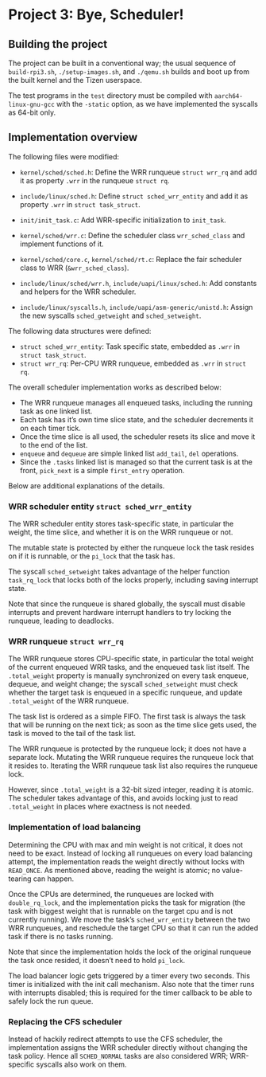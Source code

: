 # Project 3: Bye, Scheduler!

## Building the project

The project can be built in a conventional way; the usual sequence of
`build-rpi3.sh`, `./setup-images.sh`, and `./qemu.sh` builds and boot
up from the built kernel and the Tizen userspace.

The test programs in the `test` directory must be compiled with
`aarch64-linux-gnu-gcc` with the `-static` option, as we have
implemented the syscalls as 64-bit only.

## Implementation overview

The following files were modified:

- `kernel/sched/sched.h`: Define the WRR runqueue `struct wrr_rq` and
  add it as property `.wrr` in the runqueue `struct rq`.
- `include/linux/sched.h`: Define `struct sched_wrr_entity` and add it
  as property `.wrr` in `struct task_struct`.
- `init/init_task.c`: Add WRR-specific initialization to `init_task`.

- `kernel/sched/wrr.c`: Define the scheduler class `wrr_sched_class`
  and implement functions of it.
- `kernel/sched/core.c`, `kernel/sched/rt.c`: Replace the fair
  scheduler class to WRR (`&wrr_sched_class`).

- `include/linux/sched/wrr.h`, `include/uapi/linux/sched.h`: Add
  constants and helpers for the WRR scheduler.
- `include/linux/syscalls.h`, `include/uapi/asm-generic/unistd.h`:
  Assign the new syscalls `sched_getweight` and `sched_setweight`.

The following data structures were defined:

- `struct sched_wrr_entity`: Task specific state, embedded as `.wrr`
  in `struct task_struct`.
- `struct wrr_rq`: Per-CPU WRR runqueue, embedded as `.wrr` in `struct rq`.

The overall scheduler implementation works as described below:

- The WRR runqueue manages all enqueued tasks, including the running
  task as one linked list.
- Each task has it’s own time slice state, and the scheduler
  decrements it on each timer tick.
- Once the time slice is all used, the scheduler resets its slice and
  move it to the end of the list.
- `enqueue` and `dequeue` are simple linked list `add_tail`, `del`
  operations.
- Since the `.tasks` linked list is managed so that the current task is
  at the front, `pick_next` is a simple `first_entry` operation.

Below are additional explanations of the details.

### WRR scheduler entity `struct sched_wrr_entity`

The WRR scheduler entity stores task-specific state, in particular the
weight, the time slice, and whether it is on the WRR runqueue or not.

The mutable state is protected by either the runqueue lock the task
resides on if it is runnable, or the `pi_lock` that the task has.

The syscall `sched_setweight` takes advantage of the helper function
`task_rq_lock` that locks both of the locks properly, including saving
interrupt state.

Note that since the runqueue is shared globally, the syscall must
disable interrupts and prevent hardware interrupt handlers to try
locking the runqueue, leading to deadlocks.

### WRR runqueue `struct wrr_rq`

The WRR runqueue stores CPU-specific state, in particular the total
weight of the current enqueued WRR tasks, and the enqueued task list
itself. The `.total_weight` property is manually synchronized on every
task enqueue, dequeue, and weight change; the syscall
`sched_setweight` must check whether the target task is enqueued in a
specific runqueue, and update `.total_weight` of the WRR runqueue.

The task list is ordered as a simple FIFO. The first task is always
the task that will be running on the next tick; as soon as the time
slice gets used, the task is moved to the tail of the task list.

The WRR runqueue is protected by the runqueue lock; it does not have
a separate lock. Mutating the WRR runqueue requires the runqueue lock
that it resides to. Iterating the WRR runqueue task list also requires
the runqueue lock.

However, since `.total_weight` is a 32-bit sized integer, reading it
is atomic. The scheduler takes advantage of this, and avoids locking
just to read `.total_weight` in places where exactness is not needed.

### Implementation of load balancing

Determining the CPU with max and min weight is not critical, it does
not need to be exact. Instead of locking all runqueues on every load
balancing attempt, the implementation reads the weight directly
without locks with `READ_ONCE`. As mentioned above, reading the weight
is atomic; no value-tearing can happen.

Once the CPUs are determined, the runqueues are locked with
`double_rq_lock`, and the implementation picks the task for migration
(the task with biggest weight that is runnable on the target cpu and
is not currently running). We move the task’s `sched_wrr_entity`
between the two WRR runqueues, and reschedule the target CPU so that
it can run the added task if there is no tasks running.

Note that since the implementation holds the lock of the original
runqueue the task once resided, it doesn’t need to hold `pi_lock`.

The load balancer logic gets triggered by a timer every two seconds.
This timer is initialized with the init call mechanism. Also note that
the timer runs with interrupts disabled; this is required for the
timer callback to be able to safely lock the run queue.

### Replacing the CFS scheduler

Instead of hackily redirect attempts to use the CFS scheduler, the
implementation assigns the WRR scheduler directly without changing the
task policy. Hence all `SCHED_NORMAL` tasks are also considered WRR;
WRR-specific syscalls also work on them.
